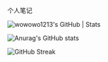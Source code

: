 个人笔记



![wowowo1213's GitHub | Stats](https://stats.quira.sh/wowowo1213/github?theme=dark)



![Anurag's GitHub stats](https://github-readme-stats.vercel.app/api?username=wowowo1213&count_private=true&show_icons=true&theme=dark)



![GitHub Streak](https://streak-stats.demolab.com/?user=wowowo1213&theme=dark)